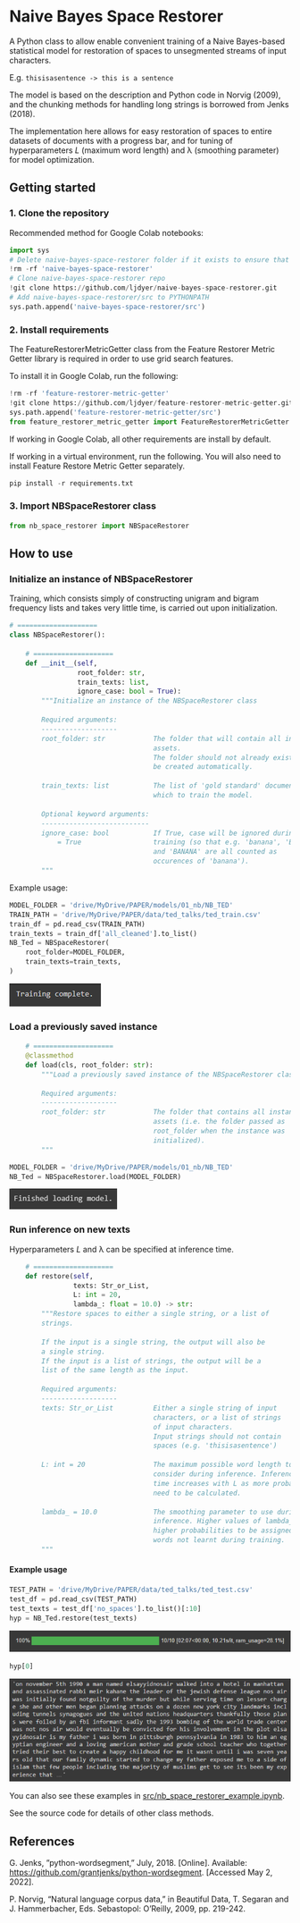 # Naive Bayes Space Restorer

A Python class to allow enable convenient training of a Naive Bayes-based statistical model for restoration of spaces to unsegmented streams of input characters.

E.g.
`thisisasentence -> this is a sentence`

The model is based on the description and Python code in Norvig (2009), and the chunking methods for handling long strings is borrowed from Jenks (2018).

The implementation here allows for easy restoration of spaces to entire datasets of documents with a progress bar, and for tuning of hyperparameters _L_ (maximum word length) and λ (smoothing parameter) for model optimization.

## Getting started

### 1. Clone the repository

Recommended method for Google Colab notebooks:

```python
import sys
# Delete naive-bayes-space-restorer folder if it exists to ensure that any changes to the repo are reflected
!rm -rf 'naive-bayes-space-restorer'
# Clone naive-bayes-space-restorer repo
!git clone https://github.com/ljdyer/naive-bayes-space-restorer.git
# Add naive-bayes-space-restorer/src to PYTHONPATH
sys.path.append('naive-bayes-space-restorer/src')
```

### 2. Install requirements

The FeatureRestorerMetricGetter class from the Feature Restorer Metric Getter library is required in order to use grid search features.

To install it in Google Colab, run the following:

```python
!rm -rf 'feature-restorer-metric-getter'
!git clone https://github.com/ljdyer/feature-restorer-metric-getter.git
sys.path.append('feature-restorer-metric-getter/src')
from feature_restorer_metric_getter import FeatureRestorerMetricGetter
```

If working in Google Colab, all other requirements are install by default.

If working in a virtual environment, run the following. You will also need to install Feature Restore Metric Getter separately.

```python
pip install -r requirements.txt
```

### 3. Import NBSpaceRestorer class

```python
from nb_space_restorer import NBSpaceRestorer
```

## How to use

### Initialize an instance of NBSpaceRestorer

Training, which consists simply of constructing unigram and bigram frequency lists and takes very little time, is carried out upon initialization.

```python
# ====================
class NBSpaceRestorer():

    # ====================
    def __init__(self,
                 root_folder: str,
                 train_texts: list,
                 ignore_case: bool = True):
        """Initialize an instance of the NBSpaceRestorer class

        Required arguments:
        -------------------
        root_folder: str            The folder that will contain all instance
                                    assets.
                                    The folder should not already exist. It will
                                    be created automatically.

        train_texts: list           The list of 'gold standard' documents on
                                    which to train the model.

        Optional keyword arguments:
        ---------------------------
        ignore_case: bool           If True, case will be ignored during
            = True                  training (so that e.g. 'banana', 'Banana',
                                    and 'BANANA' are all counted as
                                    occurences of 'banana').
        """
```

Example usage:

```python
MODEL_FOLDER = 'drive/MyDrive/PAPER/models/01_nb/NB_TED'
TRAIN_PATH = 'drive/MyDrive/PAPER/data/ted_talks/ted_train.csv'
train_df = pd.read_csv(TRAIN_PATH)
train_texts = train_df['all_cleaned'].to_list()
NB_Ted = NBSpaceRestorer(
    root_folder=MODEL_FOLDER,
    train_texts=train_texts,
)
```

<img src="readme-img/example1output.PNG"></img>

### Load a previously saved instance

```python
    # ====================
    @classmethod
    def load(cls, root_folder: str):
        """Load a previously saved instance of the NBSpaceRestorer class

        Required arguments:
        -------------------
        root_folder: str            The folder that contains all instance
                                    assets (i.e. the folder passed as
                                    root_folder when the instance was
                                    initialized).
        """
```

```python
MODEL_FOLDER = 'drive/MyDrive/PAPER/models/01_nb/NB_TED'
NB_Ted = NBSpaceRestorer.load(MODEL_FOLDER)
```

<img src="readme-img/load.PNG"></img>

### Run inference on new texts

Hyperparameters _L_ and λ can be specified at inference time.

```python
    # ====================
    def restore(self,
                texts: Str_or_List,
                L: int = 20,
                lambda_: float = 10.0) -> str:
        """Restore spaces to either a single string, or a list of
        strings.

        If the input is a single string, the output will also be
        a single string.
        If the input is a list of strings, the output will be a
        list of the same length as the input.

        Required arguments:
        -------------------
        texts: Str_or_List          Either a single string of input
                                    characters, or a list of strings
                                    of input characters.
                                    Input strings should not contain
                                    spaces (e.g. 'thisisasentence')

        L: int = 20                 The maximum possible word length to
                                    consider during inference. Inference
                                    time increases with L as more probabilities
                                    need to be calculated.

        lambda_ = 10.0              The smoothing parameter to use during
                                    inference. Higher values of lambda_ cause
                                    higher probabilities to be assigned to
                                    words not learnt during training.
        """
```

#### Example usage

```python
TEST_PATH = 'drive/MyDrive/PAPER/data/ted_talks/ted_test.csv'
test_df = pd.read_csv(TEST_PATH)
test_texts = test_df['no_spaces'].to_list()[:10]
hyp = NB_Ted.restore(test_texts)
```

<img src="readme-img/restore1.PNG"></img>

```python
hyp[0]
```

<img src="readme-img/restore2.PNG"></img>

You can also see these examples in [src/nb_space_restorer_example.ipynb](src/nb_space_restorer_example.ipynb).

See the source code for details of other class methods.

####
## References

G. Jenks, ”python-wordsegment,” July, 2018. [Online]. Available:
https://github.com/grantjenks/python-wordsegment. [Accessed May
2, 2022].

P. Norvig, “Natural language corpus data,” in Beautiful Data, T.
Segaran and J. Hammerbacher, Eds. Sebastopol: O’Reilly, 2009, pp.
219-242.
